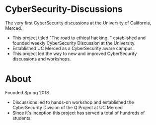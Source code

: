 # CyberSecurity-Discussions

The very first CyberSecurity discussions at the University of California, Merced.

- This project titled "The road to ethical hacking. " established and founded weekly CyberSecurity Discussion at the University. 
- Established UC Merced as a CyberSecurity aware campus. 
- This project led the way to new and improved CyberSecurity discussions and workshops. 

# About 
Founded Spring 2018 
- Discussions led to hands-on workshop and established the CyberSecurity Division of the Q Project at UC Merced 
- Since it's inception this project has served a total of hundreds of students. 
